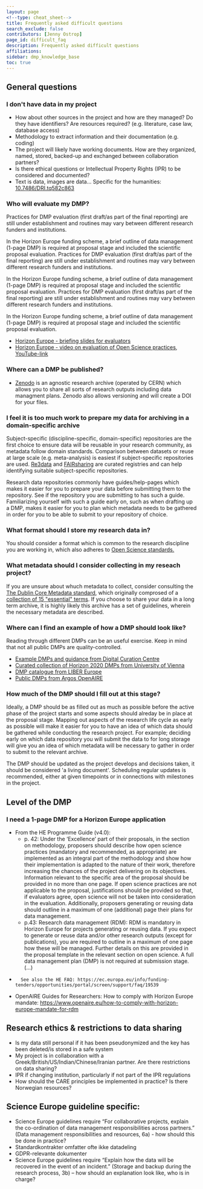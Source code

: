 ```yaml
---
layout: page
<!--type: cheat_sheet-->
title: Frequently asked difficult questions
search_exclude: false
contributors: [Jenny Ostrop]
page_id: difficult_faq
description: Frequently asked difficult questions
affiliations: 
sidebar: dmp_knowledge_base
toc: true
---
```

## General questions

### I don't have data in my project
- How about other sources in the project and how are they managed? Do they have identifiers? Are resources required? (e.g. literature, case law, database access)
- Methodology to extract information and their documentation (e.g. coding)
- The project will likely have working documents. How are they organized, named, stored, backed-up and exchanged between collaboration partners?
- Is there ethical questions or Intellectual Property Rights (IPR) to be considered and documented?
- Text is data, images are data… Specific for the humanities: [10.7486/DRI.tq582c863](https://doi.org/10.7486/DRI.tq582c863)

### Who will evaluate my DMP?
Practices for DMP evaluation (first draft/as part of the final reporting) are still under establishment and routines may vary between different research funders and institutions.

In the Horizon Europe funding scheme, a brief outline of data management (1-page DMP) is required at proposal stage and included the scientific proposal evaluation.
Practices for DMP evaluation (first draft/as part of the final reporting) are still under establishment and routines may vary between different research funders and institutions.

In the Horizon Europe funding scheme, a brief outline of data management (1-page DMP) is required at proposal stage and included the scientific proposal evaluation.
Practices for DMP evaluation (first draft/as part of the final reporting) are still under establishment and routines may vary between different research funders and institutions.

In the Horizon Europe funding scheme, a brief outline of data management (1-page DMP) is required at proposal stage and included the scientific proposal evaluation.
- [Horizon Europe - briefing slides for evaluators](https://ec.europa.eu/info/funding-tenders/opportunities/docs/2021-2027/experts/standard-briefing-slides-for-experts_he_en.pdf)
- [Horizon Europe - video on evaluation of Open Science practices](https://ec.europa.eu/info/funding-tenders/opportunities/portal/screen/support/videos), [YouTube-link](https://www.youtube.com/watch?v=EiJ8RaD3WBw)

<!--- ### Who can quality-control my DMP? -->

### Where can a DMP be published?
- [Zenodo](https://zenodo.org/) is an agnostic research archive (operated by CERN) which allows you to share all sorts of research outputs including data managment plans. Zenodo also allows versioning and will create a DOI for your files.

### I feel it is too much work to prepare my data for archiving in a domain-specific archive

Subject-specific (discipline-specific, domain-specific) repositories are the first choice to ensure data will be reusable in your research community, as metadata follow domain standards. Comparison between datasets or reuse at large scale (e.g. meta-analysis) is easiest if subject-specific repositories are used. [Re3data](https://www.re3data.org/) and [FAIRsharing](https://fairsharing.org/) are curated registries and can help identifying suitable subject-specific repositories.

Research data repositories commonly have guides/help-pages which makes it easier for you to prepare your data before submitting them to the repository. See if the repository you are submitting to has such a guide. Familiarizing yourself with such a guide early on, such as when drafting up a DMP, makes it easier for you to plan which metadata needs to be gathered in order for you to be able to submit to your repository of choice.

### What format should I store my research data in?
You should consider a format which is common to the research discipline you are working in, which also adheres to [Open Science standards.](https://opendatahandbook.org/guide/en/appendices/file-formats/)

### What metadata should I consider collecting in my reseach project?

If you are unsure about whuch metadata to collect, consider consulting the [The Dublin Core Metadata standard](https://www.dublincore.org/), which originally comprosed of a [collection of 15 "essential" terms](https://www.dublincore.org/specifications/dublin-core/dcmi-terms/#section-3).
If you choose to share your data in a long term archive, it is highly likely this archive has a set of guidelines, wherein the necessary metadata are described. 

<!--- ### What should be considered when writing a DMP for Citizen Science projects? -->

### Where can I find an example of how a DMP should look like?
Reading through different DMPs can be an useful exercise. Keep in mind that not all public DMPs are quality-controlled.
- [Example DMPs and guidance from Digital Curation Centre](https://www.dcc.ac.uk/resources/data-management-plans/guidance-examples)
- [Curated collection of Horizon 2020 DMPs from University of Vienna](https://phaidra.univie.ac.at/search#?page=1&pagesize=10&collection=o:1140797)
- [DMP catalogue from LIBER Europe](https://libereurope.eu/working-group/research-data-management/plans/)
- [Public DMPs from Argos OpenAIRE](https://argos.openaire.eu/explore-plans)

### How much of the DMP should I fill out at this stage?

Ideally, a DMP should be as filled out as much as possible before the active phase of the project starts and some aspects should alreday be in place at the proposal stage. Mapping out aspects of the research life cycle as early as possible will make it easier for you to have an idea of which data should be gathered while conducting the research project. For example; deciding early on which data repository you will submit the data to for long storage will give you an idea of which metadata will be necessary to gather in order to submit to the relevant archive.

The DMP should be updated as the project develops and decisions taken, it should be considered 'a living document'. Scheduling regular updates is recommended, either at given timepoints or in connections with milestones in the project.

## Level of the DMP

### I need a 1-page DMP for a Horizon Europe application

- From the HE Programme Guide (v4.0):  
	-	p. 42: Under the ‘Excellence’ part of their proposals, in the section on methodology, proposers should describe how open science practices (mandatory and recommended, as appropriate) are implemented as an integral part of the methodology and show how their implementation is adapted to the nature of their work, therefore increasing the chances of the project delivering on its objectives. Information relevant to the specific area of the proposal should be provided in no more than one page. If open science practices are not applicable to the proposal, justifications should be provided so that, if evaluators agree, open science will not be taken into consideration in the evaluation. Additionally, proposers generating or reusing data should outline in a maximum of one (additional) page their plans for data management.
   	-	p.43: Research data management (RDM): RDM is mandatory in Horizon Europe for projects generating or reusing data. If you expect to generate or reuse data and/or other research outputs (except for publications), you are required to outline in a maximum of one page how these will be managed. Further details on this are provided in the proposal template in the relevant section on open science. A full data management plan (DMP) is not required at submission stage.(...)
-		See also the HE FAQ: https://ec.europa.eu/info/funding-tenders/opportunities/portal/screen/support/faq/19539
-	OpenAIRE Guides for Researchers: How to comply with Horizon Europe mandate: https://www.openaire.eu/how-to-comply-with-horizon-europe-mandate-for-rdm


## Research ethics & restrictions to data sharing

-	Is my data still personal if it has been pseudonymized and the key has been deleted/is stored in a safe system
-	My project is in collaboration with a Greek/British/US/Indian/Chinese/Iranian partner. Are there restrictions on data sharing?
-	IPR if changing institution, particularly if not part of the IPR regulations
-	How should the CARE principles be implemented in practice? Is there Norwegian resources? 


## Science Europe guideline specific:
- Science Europe guidelines require “For collaborative projects, explain the co-ordination of data management responsibilities across partners.” (Data management responsibilities and resources, 6a) - how should this be done in practice?
- Standardkontrakter omfatter ofte ikke datadeling
- GDPR-relevante dokumenter
- Science Europe guidelines require “Explain how the data will be recovered in the event of an incident.” (Storage and backup during the research process, 3b) – how should an explanation look like, who is in charge?

